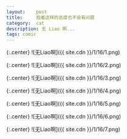 ```yaml
---
layout:    post
title:     抱着这样的态度也不会有问题
category:  cat
description: 无 Liao 啊...
tags: comic
---
```

{:.center}
![无Liao啊]({{ site.cdn }}/1/16/1.png)

{:.center}
![无Liao啊]({{ site.cdn }}/1/16/2.png)

{:.center}
![无Liao啊]({{ site.cdn }}/1/16/3.png)

{:.center}
![无Liao啊]({{ site.cdn }}/1/16/4.png)

{:.center}
![无Liao啊]({{ site.cdn }}/1/16/5.png)

{:.center}
![无Liao啊]({{ site.cdn }}/1/16/6.png)

{:.center}
![无Liao啊]({{ site.cdn }}/1/16/7.png)
